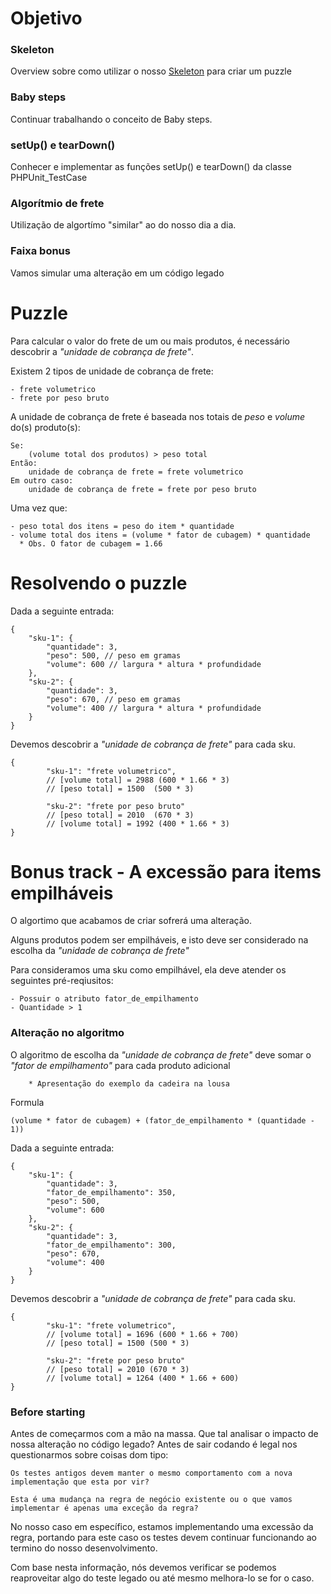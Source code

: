 # Objetivo

###  Skeleton
Overview sobre como utilizar o nosso [Skeleton](https://github.com/DojoDevelopers/Skeleton) para criar um puzzle

### Baby steps
Continuar trabalhando o conceito de Baby steps.

### setUp() e tearDown()
Conhecer e implementar as funções setUp() e tearDown() da classe PHPUnit_TestCase

### Algorítmio de frete
Utilização de algortímo "similar" ao do nosso dia a dia.
	
### Faixa bonus
Vamos simular uma alteração em um código legado

# Puzzle

Para calcular o valor do frete de um ou mais produtos, é necessário descobrir a *"unidade de cobrança de frete"*.

Existem 2 tipos de unidade de cobrança de frete:

	- frete volumetrico
	- frete por peso bruto

A unidade de cobrança de frete é baseada nos totais de _peso_ e _volume_ do(s) produto(s):

	Se:
		(volume total dos produtos) > peso total
	Então:
		unidade de cobrança de frete = frete volumetrico
	Em outro caso:
		unidade de cobrança de frete = frete por peso bruto

Uma vez que:

	- peso total dos itens = peso do item * quantidade
	- volume total dos itens = (volume * fator de cubagem) * quantidade
	  * Obs. O fator de cubagem = 1.66

# Resolvendo o puzzle

Dada a seguinte entrada:

	{
	    "sku-1": {
	        "quantidade": 3,
	        "peso": 500, // peso em gramas
	        "volume": 600 // largura * altura * profundidade
	    },
	    "sku-2": {
	        "quantidade": 3,
	        "peso": 670, // peso em gramas
	        "volume": 400 // largura * altura * profundidade
	    }
	}

Devemos descobrir a _"unidade de cobrança de frete"_ para cada sku.

	{
    		"sku-1": "frete volumetrico",
    		// [volume total] = 2988 (600 * 1.66 * 3)
    		// [peso total] = 1500  (500 * 3)
    		
    		"sku-2": "frete por peso bruto"
    		// [peso total] = 2010  (670 * 3)
    		// [volume total] = 1992 (400 * 1.66 * 3)
	}


# Bonus track - A excessão para items empilháveis

O algortimo que acabamos de criar sofrerá uma alteração.

Alguns produtos podem ser empilháveis, e isto deve ser considerado na escolha da *"unidade de cobrança de frete"*

Para consideramos uma sku como empilhável, ela deve atender os seguintes pré-reqiusitos:
	
	- Possuir o atributo fator_de_empilhamento
	- Quantidade > 1

### Alteração no algoritmo 

O algoritmo de escolha da *"unidade de cobrança de frete"* deve somar o *"fator de empilhamento"* para cada produto adicional
	
		* Apresentação do exemplo da cadeira na lousa

Formula

	(volume * fator de cubagem) + (fator_de_empilhamento * (quantidade - 1))

Dada a seguinte entrada:

	{
	    "sku-1": {
	        "quantidade": 3,
	        "fator_de_empilhamento": 350,
	        "peso": 500,
	        "volume": 600
	    },
	    "sku-2": {
	        "quantidade": 3,
	        "fator_de_empilhamento": 300,
	        "peso": 670,
	        "volume": 400
	    }
	}

Devemos descobrir a _"unidade de cobrança de frete"_ para cada sku.

	{
    		"sku-1": "frete volumetrico",
    		// [volume total] = 1696 (600 * 1.66 + 700)
    		// [peso total] = 1500 (500 * 3)
    		
    		"sku-2": "frete por peso bruto"
    		// [peso total] = 2010 (670 * 3)
    		// [volume total] = 1264 (400 * 1.66 + 600)
	}

### Before starting

Antes de começarmos com a mão na massa. Que tal analisar o impacto de nossa alteração no código legado?
Antes de sair codando é legal nos questionarmos sobre coisas dom tipo:

	Os testes antigos devem manter o mesmo comportamento com a nova implementação que esta por vir?

	Esta é uma mudança na regra de negócio existente ou o que vamos implementar é apenas uma exceção da regra?
	
No nosso caso em específico, estamos implementando uma excessão da regra, portando para este caso os testes devem continuar funcionando ao termino do nosso desenvolvimento.

Com base nesta informação, nós devemos verificar se podemos reaproveitar algo do teste legado ou até mesmo melhora-lo se for o caso.
